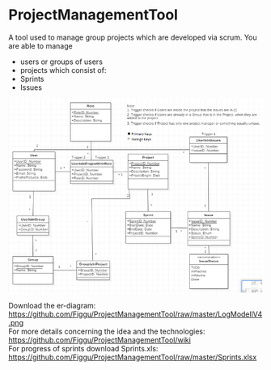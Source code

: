 # ProjectManagementTool
A tool used to manage  group projects which are developed via scrum.
You are able to manage
- users or groups of users
- projects which consist of:
 - Sprints
 - Issues

![Picture not loading](https://github.com/Figgu/ProjectManagementTool/blob/master/LogModellV4.png "Logisches Modell")

Download the er-diagram: https://github.com/Figgu/ProjectManagementTool/raw/master/LogModellV4.png<br/>
For more details concerning the idea and the technologies: https://github.com/Figgu/ProjectManagementTool/wiki<br/>
For progress of sprints download Sprints.xls: https://github.com/Figgu/ProjectManagementTool/raw/master/Sprints.xlsx
